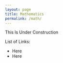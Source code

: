 ```yaml
---
layout: page
title: Mathematics
permalink: /math/
---
```


This Is Under Construction

List of Links:
- Here
- Here

